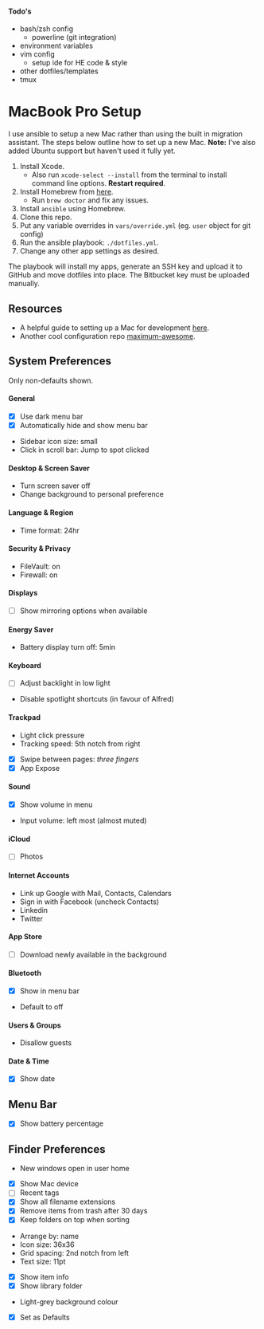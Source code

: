 #### Todo's

- bash/zsh config
    - powerline (git integration)
- environment variables
- vim config
    - setup ide for HE code & style
- other dotfiles/templates
- tmux

# MacBook Pro Setup

I use ansible to setup a new Mac rather than using the built in migration
assistant. The steps below outline how to set up a new Mac. __Note:__ I've also
added Ubuntu support but haven't used it fully yet.

1. Install Xcode.
    - Also run `xcode-select --install` from the terminal to install command
      line options. **Restart required**.
2. Install Homebrew from [here](http://brew.sh/).
    - Run `brew doctor` and fix any issues.
3. Install `ansible` using Homebrew.
4. Clone this repo.
5. Put any variable overrides in `vars/override.yml` (eg. `user` object for git config)
6. Run the ansible playbook: `./dotfiles.yml`.
7. Change any other app settings as desired.

The playbook will install my apps, generate an SSH key and upload it to GitHub
and move dotfiles into place. The Bitbucket key must be uploaded manually.

## Resources

- A helpful guide to setting up a Mac for development [here](http://sourabhbajaj.com/mac-setup/).
- Another cool configuration repo [maximum-awesome](https://github.com/square/maximum-awesome).

## System Preferences

Only non-defaults shown.

#### General

- [x] Use dark menu bar
- [x] Automatically hide and show menu bar
- Sidebar icon size: small
- Click in scroll bar: Jump to spot clicked

#### Desktop & Screen Saver

- Turn screen saver off
- Change background to personal preference

#### Language & Region

- Time format: 24hr

#### Security & Privacy

- FileVault: on
- Firewall: on

#### Displays

- [ ] Show mirroring options when available

#### Energy Saver

- Battery display turn off: 5min

#### Keyboard

- [ ] Adjust backlight in low light
- Disable spotlight shortcuts (in favour of Alfred)

#### Trackpad

- Light click pressure
- Tracking speed: 5th notch from right
- [x] Swipe between pages: _three fingers_
- [x] App Expose

#### Sound

- [x] Show volume in menu
- Input volume: left most (almost muted)

#### iCloud

- [ ] Photos

#### Internet Accounts

- Link up Google with Mail, Contacts, Calendars
- Sign in with Facebook (uncheck Contacts)
- Linkedin
- Twitter

#### App Store

- [ ] Download newly available in the background

#### Bluetooth

- [x] Show in menu bar
- Default to off

#### Users & Groups

- Disallow guests

#### Date & Time

- [x] Show date

## Menu Bar

- [x] Show battery percentage

## Finder Preferences

- New windows open in user home
- [x] Show Mac device
- [ ] Recent tags
- [x] Show all filename extensions
- [x] Remove items from trash after 30 days
- [x] Keep folders on top when sorting
- Arrange by: name
- Icon size: 36x36
- Grid spacing: 2nd notch from left
- Text size: 11pt
- [x] Show item info
- [x] Show library folder
- Light-grey background colour
- [x] Set as Defaults
